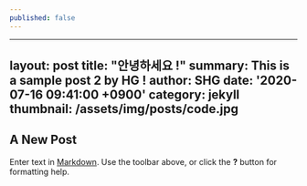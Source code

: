 ```yaml
---
published: false
---
```

---
layout: post
title:  "안녕하세요 !"
summary: This is a sample post 2 by HG !
author: SHG
date: '2020-07-16 09:41:00 +0900'
category: jekyll
thumbnail: /assets/img/posts/code.jpg
---

## A New Post

Enter text in [Markdown](http://daringfireball.net/projects/markdown/). Use the toolbar above, or click the **?** button for formatting help.

